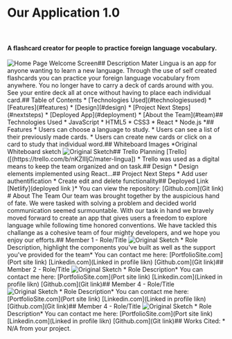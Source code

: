 # Our Application 1.0
​
#### A flashcard creator for people to practice foreign language vocabulary. 
<img src="./images/homePage.png" alt="Home Page Welcome Screen"/>
​
## Description
Mater Lingua is an app for anyone wanting to learn a new language. Through the use of self created flashcards you can practice your foreign language vocabulary from anywhere. You no longer have to carry a deck of cards around with you. See your entire deck all at once without having to place each individual card.  
​
## Table of Contents
* [Technologies Used](#technologiesused)
* [Features](#features)
* [Design](#design)
* [Project Next Steps](#nextsteps)
* [Deployed App](#deployment)
* [About the Team](#team)
​
## <a name="technologiesused"></a>Technologies Used
* JavaScript
* HTML5
* CSS3
* React
* Node.js
* 
​
​
## Features
* Users can choose a language to study.
* Users can see a list of their previously made cards.
* Users can create new cards or click on a card to study that individual word. 
​
​
## Whiteboard Images
*Original Whiteboard sketch
<img src="./images/whiteboard.jpg" alt="Original Sketch"/>
​
## Trello Planning
[Trello]([(https://trello.com/b/nKZlIljC/mater-lingua])
* Trello was used as a digital means to keep the team organized and on task. 
​
## <a name="design"></a>Design
* Design elements implemented using React... 
​
​
## <a name="nextsteps"></a>Project Next Steps
* Add user authentification
* Create edit and delete functionality 
​
## <a name="deployment"></a>Deployed Link
[Netlify](deployed link )
​
* You can view the repository:
[Github.com](Git link)
​
​
# <a name="team"></a>About The Team
Our team was brought together by the auspicious hand of fate. We were tasked with solving a problem and decided world communication seemed surmountable. With our task in hand we bravely moved forward to create an app that gives users a freedom to explore language while following time honored conventions. We have tackled this challange as a cohesive team of four mighty developers, and we hope you enjoy our efforts.
​
## Member 1 - Role/Title
<img src="./images/Member1.jpg" alt="Original Sketch"/>
* Role Description, highlight the components you've built as well as the support you've provided for the team
​
* You can contact me here:
[PortfolioSite.com](Port site link)
[Linkedin.com](Linked in profile likn)
[Github.com](Git link)
​
## Member 2 - Role/Title
<img src="./images/Member2.jpg" alt="Original Sketch"/>
* Role Description
​
* You can contact me here:
[PortfolioSite.com](Port site link)
[Linkedin.com](Linked in profile likn)
[Github.com](Git link)
​
## Member 4 - Role/Title
<img src="./images/Member3.jpg" alt="Original Sketch"/>
* Role Description
​
* You can contact me here:
[PortfolioSite.com](Port site link)
[Linkedin.com](Linked in profile likn)
[Github.com](Git link)
​
## Member 4 - Role/Title
<img src="./images/Member4.jpg" alt="Original Sketch"/>
* Role Description
​
* You can contact me here:
[PortfolioSite.com](Port site link)
[Linkedin.com](Linked in profile likn)
[Github.com](Git link)
​
## Works Cited:
* N/A from your project.

